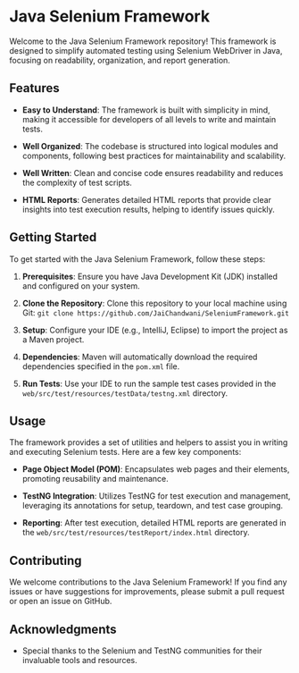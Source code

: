 # Java Selenium Framework

Welcome to the Java Selenium Framework repository! This framework is designed to simplify automated testing using Selenium WebDriver in Java, focusing on readability, organization, and report generation.

## Features

- **Easy to Understand**: The framework is built with simplicity in mind, making it accessible for developers of all levels to write and maintain tests.
  
- **Well Organized**: The codebase is structured into logical modules and components, following best practices for maintainability and scalability.
  
- **Well Written**: Clean and concise code ensures readability and reduces the complexity of test scripts.
  
- **HTML Reports**: Generates detailed HTML reports that provide clear insights into test execution results, helping to identify issues quickly.

## Getting Started

To get started with the Java Selenium Framework, follow these steps:

1. **Prerequisites**: Ensure you have Java Development Kit (JDK) installed and configured on your system.
  
2. **Clone the Repository**: Clone this repository to your local machine using Git:
   `git clone https://github.com/JaiChandwani/SeleniumFramework.git`

3. **Setup**: Configure your IDE (e.g., IntelliJ, Eclipse) to import the project as a Maven project.

4. **Dependencies**: Maven will automatically download the required dependencies specified in the `pom.xml` file.

5. **Run Tests**: Use your IDE to run the sample test cases provided in the `web/src/test/resources/testData/testng.xml` directory.

## Usage

The framework provides a set of utilities and helpers to assist you in writing and executing Selenium tests. Here are a few key components:

- **Page Object Model (POM)**: Encapsulates web pages and their elements, promoting reusability and maintenance.

- **TestNG Integration**: Utilizes TestNG for test execution and management, leveraging its annotations for setup, teardown, and test case grouping.

- **Reporting**: After test execution, detailed HTML reports are generated in the `web/src/test/resources/testReport/index.html` directory.

## Contributing

We welcome contributions to the Java Selenium Framework! If you find any issues or have suggestions for improvements, please submit a pull request or open an issue on GitHub.


## Acknowledgments

- Special thanks to the Selenium and TestNG communities for their invaluable tools and resources.


